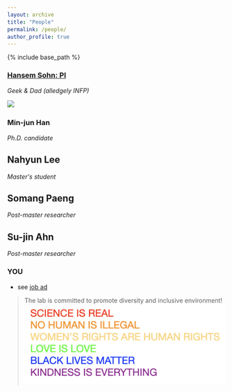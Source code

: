 ```yaml
---
layout: archive
title: "People"
permalink: /people/
author_profile: true
---
```


{% include base_path %}

### [Hansem Sohn: PI](https://hansem.github.io/)
_Geek & Dad (alledgely INFP)_

<img src="../images/HansemSohn_20170406_00_profile.jpg" width="150">

### Min-jun Han
_Ph.D. candidate_

## Nahyun Lee
_Master's student_

## Somang Paeng
_Post-master researcher_

## Su-jin Ahn
_Post-master researcher_

### YOU
  * see [job ad](https://natural-intelligence-lab.github.io/join)

> The lab is committed to promote diversity and inclusive environment!
![science_is_real](../images/SCIENCE_IS_REAL.jpeg)
